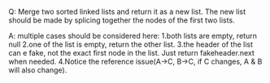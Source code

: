 Q: Merge two sorted linked lists and return it as a new list. The new list should be made by splicing together the nodes of the first two lists.

A:  multiple cases should be considered here:
1.both lists are empty, return null
2.one of the list is empty, return the other list.
3.the header of the list can e fake, not the exact first node in the list. Just return fakeheader.next when needed.
4.Notice the reference issue(A->C, B->C, if C changes, A & B will also change). 
